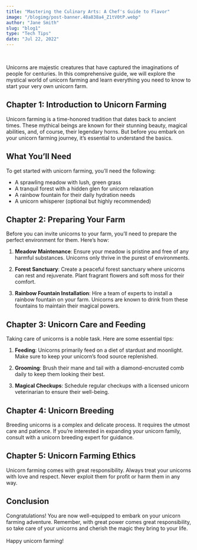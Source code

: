 ```yaml
---
title: "Mastering the Culinary Arts: A Chef's Guide to Flavor"
image: "/blogimg/post-banner.48a838a4_Z1tV0tP.webp"
author: "Jane Smith"
slug: "blog1"
type: "Tech Tips"
date: "Jul 22, 2022"
---
```


<br/>

Unicorns are majestic creatures that have captured the imaginations of people for centuries. In this comprehensive guide, we will explore the mystical world of unicorn farming and learn everything you need to know to start your very own unicorn farm.

## Chapter 1: Introduction to Unicorn Farming

Unicorn farming is a time-honored tradition that dates back to ancient times. These mythical beings are known for their stunning beauty, magical abilities, and, of course, their legendary horns. But before you embark on your unicorn farming journey, it’s essential to understand the basics.

## What You’ll Need

To get started with unicorn farming, you’ll need the following:

- A sprawling meadow with lush, green grass
- A tranquil forest with a hidden glen for unicorn relaxation
- A rainbow fountain for their daily hydration needs
- A unicorn whisperer (optional but highly recommended)

## Chapter 2: Preparing Your Farm

Before you can invite unicorns to your farm, you’ll need to prepare the perfect environment for them. Here’s how:

1. **Meadow Maintenance**: Ensure your meadow is pristine and free of any harmful substances. Unicorns only thrive in the purest of environments.

2. **Forest Sanctuary**: Create a peaceful forest sanctuary where unicorns can rest and rejuvenate. Plant fragrant flowers and soft moss for their comfort.

3. **Rainbow Fountain Installation**: Hire a team of experts to install a rainbow fountain on your farm. Unicorns are known to drink from these fountains to maintain their magical powers.

## Chapter 3: Unicorn Care and Feeding

Taking care of unicorns is a noble task. Here are some essential tips:

1. **Feeding**: Unicorns primarily feed on a diet of stardust and moonlight. Make sure to keep your unicorn’s food source replenished.

2. **Grooming**: Brush their mane and tail with a diamond-encrusted comb daily to keep them looking their best.

3. **Magical Checkups**: Schedule regular checkups with a licensed unicorn veterinarian to ensure their well-being.

## Chapter 4: Unicorn Breeding

Breeding unicorns is a complex and delicate process. It requires the utmost care and patience. If you’re interested in expanding your unicorn family, consult with a unicorn breeding expert for guidance.

## Chapter 5: Unicorn Farming Ethics

Unicorn farming comes with great responsibility. Always treat your unicorns with love and respect. Never exploit them for profit or harm them in any way.

## Conclusion

Congratulations! You are now well-equipped to embark on your unicorn farming adventure. Remember, with great power comes great responsibility, so take care of your unicorns and cherish the magic they bring to your life.
<br/>
<br/>
Happy unicorn farming!
